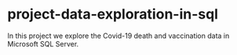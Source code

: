 # project-data-exploration-in-sql
In this project we explore the Covid-19 death and vaccination data in Microsoft SQL Server.
